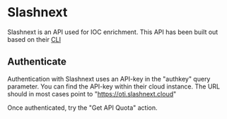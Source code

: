 # Slashnext
Slashnext is an API used for IOC enrichment. This API has been built out based on their [CLI](https://github.com/slashnext/SlashNext-URL-Analysis-and-Enrichment/blob/master/Python%20SDK/docs/SlashNext%20Phishing%20IR%20SDK%20Guide.pdf)

## Authenticate
Authentication with Slashnext uses an API-key in the "authkey" query parameter. You can find the API-key within their cloud instance. The URL should in most cases point to "https://oti.slashnext.cloud"

Once authenticated, try the "Get API Quota" action. 
